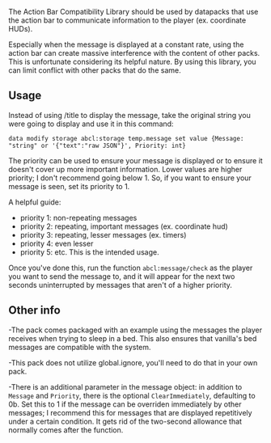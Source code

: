 The Action Bar Compatibility Library should be used by datapacks that use the action bar to communicate information to the player (ex. coordinate HUDs).

Especially when the message is displayed at a constant rate, using the action bar can create massive interference with the content of other packs. This is unfortunate considering its helpful nature. By using this library, you can limit conflict with other packs that do the same.

## Usage

Instead of using /title to display the message, take the original string you were going to display and use it in this command:

`data modify storage abcl:storage temp.message set value {Message: "string" or '{"text":"raw JSON"}', Priority: int}`

The priority can be used to ensure your message is displayed or to ensure it doesn't cover up more important information. Lower values are higher priority; I don't recommend going below 1. So, if you want to ensure your message is seen, set its priority to 1.

A helpful guide:
* priority 1: non-repeating messages
* priority 2: repeating, important messages (ex. coordinate hud)
* priority 3: repeating, lesser messages (ex. timers)
* priority 4: even lesser
* priority 5: etc.
This is the intended usage.

Once you've done this, run the function `abcl:message/check` as the player you want to send the message to, and it will appear for the next two seconds uninterrupted by messages that aren't of a higher priority.

## Other info

-The pack comes packaged with an example using the messages the player receives when trying to sleep in a bed. This also ensures that vanilla's bed messages are compatible with the system.

-This pack does not utilize global.ignore, you'll need to do that in your own pack.

-There is an additional parameter in the message object: in addition to `Message` and `Priority`, there is the optional `ClearImmediately`, defaulting to 0b. Set this to 1 if the message can be overriden immediately by other messages; I recommend this for messages that are displayed repetitively under a certain condition. It gets rid of the two-second allowance that normally comes after the function.
